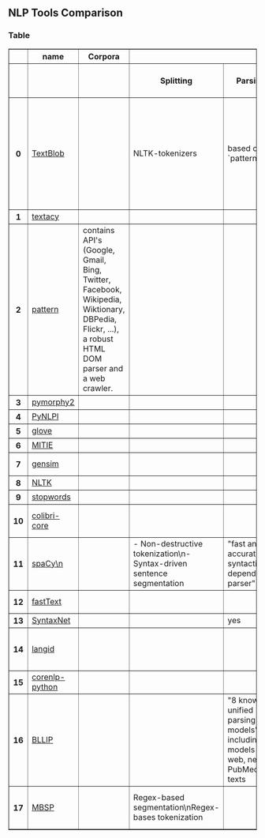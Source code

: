 
## NLP Tools Comparison
### Table

<table border="1" class="dataframe">
  <thead>
    <tr>
      <th></th>
      <th>name</th>
      <th>Corpora</th>
      <th colspan="6" halign="left">Text processing</th>
      <th colspan="3" halign="left"></th>
      <th colspan="2" halign="left">Annotation</th>
      <th colspan="5" halign="left">ML</th>
      <th>visualization</th>
      <th colspan="2" halign="left">Multilanguage</th>
    </tr>
    <tr>
      <th></th>
      <th></th>
      <th></th>
      <th>Splitting</th>
      <th>Parsing</th>
      <th>Word inflection</th>
      <th>Pattern Matching</th>
      <th>X-grams</th>
      <th>Spelling correction</th>
      <th>WordNet</th>
      <th>stopwords</th>
      <th>statistics</th>
      <th>Tagger</th>
      <th>NER</th>
      <th>Sentiment analysis</th>
      <th>Classification</th>
      <th>Clustering</th>
      <th>Topic Modelling</th>
      <th>Vectorization (including embeddings)</th>
      <th></th>
      <th>Translation</th>
      <th>Language Detection</th>
    </tr>
  </thead>
  <tbody>
    <tr>
      <th>0</th>
      <td><a href='https://textblob.readthedocs.io/en/dev/'>TextBlob</a></td>
      <td></td>
      <td>NLTK-tokenizers</td>
      <td>based on `pattern`</td>
      <td>singularize, pluralize, lemmatize</td>
      <td></td>
      <td></td>
      <td>based on `pattern`</td>
      <td>integration</td>
      <td></td>
      <td>Word and phrase frequencies</td>
      <td>1) POS based on `pattern`\n2) POS based on NLTK‘s TreeBank tagger\n3) NP based on Shlomi Babluki’s implementation\n4) NP uses the CoNLL 2000 corpus to train a tagger</td>
      <td></td>
      <td>PatternAnalyzer (based on the `pattern`)\nNaiveBayesAnalyzer (an NLTK classifier trained on a movie reviews corpus)</td>
      <td>Naive Bayes, Decision Tree</td>
      <td></td>
      <td></td>
      <td></td>
      <td></td>
      <td>powered by the Google Translate API</td>
      <td>powered by the Google Translate API</td>
    </tr>
    <tr>
      <th>1</th>
      <td><a href='http://textacy.readthedocs.io'>textacy</a></td>
      <td></td>
      <td></td>
      <td></td>
      <td></td>
      <td></td>
      <td></td>
      <td></td>
      <td></td>
      <td></td>
      <td></td>
      <td></td>
      <td></td>
      <td></td>
      <td></td>
      <td></td>
      <td></td>
      <td></td>
      <td></td>
      <td></td>
      <td></td>
    </tr>
    <tr>
      <th>2</th>
      <td><a href='http://www.clips.ua.ac.be/pages/pattern-en'>pattern</a></td>
      <td>contains API's (Google, Gmail, Bing, Twitter, Facebook, Wikipedia, Wiktionary, DBPedia, Flickr, ...), a robust HTML DOM parser and a web crawler.</td>
      <td></td>
      <td></td>
      <td>yes</td>
      <td>by POS-tags</td>
      <td></td>
      <td></td>
      <td></td>
      <td></td>
      <td></td>
      <td>POS (NN, VB, JJ, DT)\nChunks (NP)</td>
      <td></td>
      <td></td>
      <td>Naive Bayes, Perceptron, k-NN, SVM</td>
      <td>k-means, hierarchical</td>
      <td>LSA</td>
      <td>td, df, idf, tf-idf,  cosine similarity, infogain</td>
      <td>graph.js on canvas</td>
      <td></td>
      <td></td>
    </tr>
    <tr>
      <th>3</th>
      <td><a href=''>pymorphy2</a></td>
      <td></td>
      <td></td>
      <td></td>
      <td>lemmatization</td>
      <td></td>
      <td></td>
      <td></td>
      <td></td>
      <td></td>
      <td></td>
      <td>\n</td>
      <td></td>
      <td></td>
      <td></td>
      <td></td>
      <td></td>
      <td></td>
      <td></td>
      <td></td>
      <td></td>
    </tr>
    <tr>
      <th>4</th>
      <td><a href='http://pynlpl.readthedocs.io/en/latest/'>PyNLPl</a></td>
      <td></td>
      <td></td>
      <td></td>
      <td></td>
      <td></td>
      <td></td>
      <td></td>
      <td></td>
      <td></td>
      <td></td>
      <td></td>
      <td></td>
      <td></td>
      <td></td>
      <td></td>
      <td></td>
      <td></td>
      <td></td>
      <td></td>
      <td></td>
    </tr>
    <tr>
      <th>5</th>
      <td><a href='https://github.com/JonathanRaiman/glove'>glove</a></td>
      <td></td>
      <td></td>
      <td></td>
      <td></td>
      <td></td>
      <td></td>
      <td></td>
      <td></td>
      <td></td>
      <td></td>
      <td></td>
      <td></td>
      <td></td>
      <td></td>
      <td></td>
      <td></td>
      <td>glove</td>
      <td></td>
      <td></td>
      <td></td>
    </tr>
    <tr>
      <th>6</th>
      <td><a href=''>MITIE</a></td>
      <td></td>
      <td></td>
      <td></td>
      <td></td>
      <td></td>
      <td></td>
      <td></td>
      <td></td>
      <td></td>
      <td></td>
      <td></td>
      <td></td>
      <td></td>
      <td></td>
      <td></td>
      <td></td>
      <td></td>
      <td></td>
      <td></td>
      <td></td>
    </tr>
    <tr>
      <th>7</th>
      <td><a href=''>gensim</a></td>
      <td></td>
      <td></td>
      <td></td>
      <td></td>
      <td></td>
      <td></td>
      <td></td>
      <td></td>
      <td></td>
      <td></td>
      <td></td>
      <td></td>
      <td></td>
      <td></td>
      <td></td>
      <td></td>
      <td>tf, tf-idf, word2vec</td>
      <td></td>
      <td></td>
      <td></td>
    </tr>
    <tr>
      <th>8</th>
      <td><a href=''>NLTK</a></td>
      <td></td>
      <td></td>
      <td></td>
      <td></td>
      <td></td>
      <td>n-grams</td>
      <td></td>
      <td></td>
      <td></td>
      <td></td>
      <td></td>
      <td></td>
      <td></td>
      <td></td>
      <td></td>
      <td></td>
      <td></td>
      <td></td>
      <td></td>
      <td></td>
    </tr>
    <tr>
      <th>9</th>
      <td><a href='https://stopwords.readthedocs.io/en/latest/'>stopwords</a></td>
      <td></td>
      <td></td>
      <td></td>
      <td></td>
      <td></td>
      <td></td>
      <td></td>
      <td></td>
      <td></td>
      <td></td>
      <td></td>
      <td></td>
      <td></td>
      <td></td>
      <td></td>
      <td></td>
      <td></td>
      <td></td>
      <td></td>
      <td></td>
    </tr>
    <tr>
      <th>10</th>
      <td><a href=''>colibri-core</a></td>
      <td></td>
      <td></td>
      <td></td>
      <td></td>
      <td></td>
      <td>n-grams, skipgrams, flexgrams</td>
      <td></td>
      <td></td>
      <td></td>
      <td></td>
      <td></td>
      <td></td>
      <td></td>
      <td></td>
      <td></td>
      <td></td>
      <td></td>
      <td></td>
      <td></td>
      <td></td>
    </tr>
    <tr>
      <th>11</th>
      <td><a href=''>spaCy\n</a></td>
      <td></td>
      <td>- Non-destructive tokenization\n- Syntax-driven sentence segmentation</td>
      <td>"fast and accurate syntactic dependency parser"</td>
      <td></td>
      <td>Rule-based matching</td>
      <td></td>
      <td></td>
      <td></td>
      <td></td>
      <td></td>
      <td>English and German tagging models with rule-based morphology</td>
      <td>> 10 built-in types\nStand-off format and token tags training</td>
      <td></td>
      <td>\n</td>
      <td></td>
      <td></td>
      <td></td>
      <td></td>
      <td></td>
      <td></td>
    </tr>
    <tr>
      <th>12</th>
      <td><a href='https://research.fb.com/projects/fasttext/'>fastText</a></td>
      <td></td>
      <td></td>
      <td></td>
      <td></td>
      <td></td>
      <td></td>
      <td></td>
      <td></td>
      <td></td>
      <td></td>
      <td></td>
      <td></td>
      <td></td>
      <td>yes</td>
      <td></td>
      <td></td>
      <td>skipgram, cbow</td>
      <td></td>
      <td></td>
      <td></td>
    </tr>
    <tr>
      <th>13</th>
      <td><a href=''>SyntaxNet</a></td>
      <td></td>
      <td></td>
      <td>yes</td>
      <td></td>
      <td></td>
      <td></td>
      <td></td>
      <td></td>
      <td></td>
      <td></td>
      <td>POS</td>
      <td></td>
      <td></td>
      <td></td>
      <td></td>
      <td></td>
      <td></td>
      <td></td>
      <td></td>
      <td></td>
    </tr>
    <tr>
      <th>14</th>
      <td><a href=''>langid</a></td>
      <td></td>
      <td></td>
      <td></td>
      <td></td>
      <td></td>
      <td></td>
      <td></td>
      <td></td>
      <td></td>
      <td></td>
      <td></td>
      <td></td>
      <td></td>
      <td></td>
      <td></td>
      <td></td>
      <td></td>
      <td></td>
      <td></td>
      <td>pre-trained for 97 languages</td>
    </tr>
    <tr>
      <th>15</th>
      <td><a href=''>corenlp-python</a></td>
      <td></td>
      <td></td>
      <td></td>
      <td></td>
      <td></td>
      <td></td>
      <td></td>
      <td></td>
      <td></td>
      <td></td>
      <td></td>
      <td></td>
      <td></td>
      <td></td>
      <td></td>
      <td></td>
      <td></td>
      <td></td>
      <td></td>
      <td></td>
    </tr>
    <tr>
      <th>16</th>
      <td><a href=''>BLLIP</a></td>
      <td></td>
      <td></td>
      <td>"8 known unified parsing models", including models for web, news, PubMed texts</td>
      <td></td>
      <td></td>
      <td></td>
      <td></td>
      <td></td>
      <td></td>
      <td></td>
      <td></td>
      <td></td>
      <td></td>
      <td></td>
      <td></td>
      <td></td>
      <td></td>
      <td></td>
      <td></td>
      <td></td>
    </tr>
    <tr>
      <th>17</th>
      <td><a href='http://www.clips.ua.ac.be/pages/MBSP'>MBSP</a></td>
      <td></td>
      <td>Regex-based segmentation\nRegex-bases tokenization</td>
      <td></td>
      <td>MBLEM-based lemmatization</td>
      <td></td>
      <td></td>
      <td></td>
      <td></td>
      <td></td>
      <td></td>
      <td>POS (NN, JJ, VB)\nChunks (NP, VP)\nRelations (SBJ, OBJ)\n</td>
      <td></td>
      <td></td>
      <td></td>
      <td></td>
      <td></td>
      <td></td>
      <td></td>
      <td></td>
      <td></td>
    </tr>
  </tbody>
</table>
